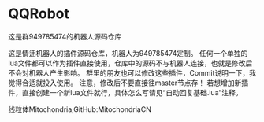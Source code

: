 # QQRobot
这是群949785474的机器人源码仓库

这是情迁机器人的插件源码仓库，机器人为949785474定制。
任何一个单独的lua文件都可以作为插件直接使用，仓库中的源码不与机器人连接，也就是修改后不会对机器人产生影响。
群里的朋友也可以修改这些插件，Commit说明一下，我觉得合适就投入使用。
注意，修改后不要直接往master节点存！
若想增加新插件，直接创建一个新lua文件就行，具体怎么写请见“自动回复基础.lua”注释。

线粒体Mitochondria,GitHub:MitochondriaCN

